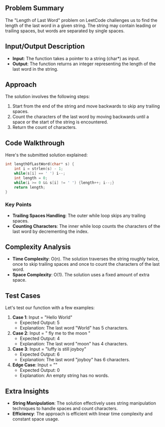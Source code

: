 ## Problem Summary
The "Length of Last Word" problem on LeetCode challenges us to find the length of the last word in a given string. The string may contain leading or trailing spaces, but words are separated by single spaces.

## Input/Output Description
- **Input**: The function takes a pointer to a string (char*) as input.
- **Output**: The function returns an integer representing the length of the last word in the string.

## Approach 
The solution involves the following steps:
1. Start from the end of the string and move backwards to skip any trailing spaces.
2. Count the characters of the last word by moving backwards until a space or the start of the string is encountered.
3. Return the count of characters.

## Code Walkthrough 
Here's the submitted solution explained:
```c
int lengthOfLastWord(char* s) {
    int i = strlen(s) - 1;
    while(s[i] == ' ') i--;
    int length = 0;
    while(i >= 0 && s[i] != ' ') {length++; i--;}
    return length;
}
```
### Key Points
- **Trailing Spaces Handling**: The outer while loop skips any trailing spaces.
- **Counting Characters**: The inner while loop counts the characters of the last word by decrementing the index.

## Complexity Analysis 
- **Time Complexity**: O(n). The solution traverses the string roughly twice, once to skip trailing spaces and once to count the characters of the last word.
- **Space Complexity**: O(1). The solution uses a fixed amount of extra space.

## Test Cases
Let's test our function with a few examples:
1. **Case 1**: Input = "Hello World"
   - Expected Output: 5
   - Explanation: The last word "World" has 5 characters.
2. **Case 2**: Input = "   fly me   to   the moon  "
   - Expected Output: 4
   - Explanation: The last word "moon" has 4 characters.
3. **Case 3**: Input = "luffy is still joyboy"
   - Expected Output: 6
   - Explanation: The last word "joyboy" has 6 characters.
4. **Edge Case**: Input = ""
   - Expected Output: 0
   - Explanation: An empty string has no words.

## Extra Insights
- **String Manipulation**: The solution effectively uses string manipulation techniques to handle spaces and count characters.
- **Efficiency**: The approach is efficient with linear time complexity and constant space usage.
